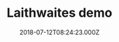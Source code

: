 ---
campaign-uuid: "c-6be26862-42cd-46f9-aa54-c76a0e9361d3"
type: "Preview"
category: "Gift"
date: "2018-07-12T08:24:23.000Z"
end-date: "2018-10-12T08:24:23.000Z"
disable-form: false
is_promoted: false
has_entry_page: false
title: "Laithwaites demo"
competition-description: "Test"
banner-img: "https://assets.expresslyapp.com/asset-6f5b10d1-b7e4-45bf-9793-d8999b97a743.jpg"
logo-left-href: "https://www.laithwaites.co.uk"
logo-left-image: "https://assets.expresslyapp.com/e430322d-3307-402f-9fe2-59d4f5f0bfc6-thumb.png"
logo-left-title: "Laithwaites"
has-winner: false
country-restrictions:
- "GB"
---